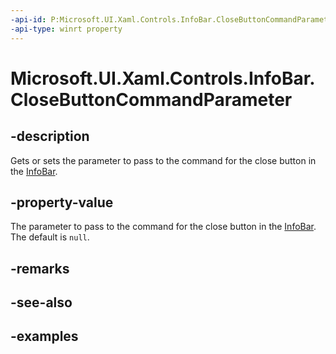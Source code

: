 ```yaml
---
-api-id: P:Microsoft.UI.Xaml.Controls.InfoBar.CloseButtonCommandParameter
-api-type: winrt property
---
```


# Microsoft.UI.Xaml.Controls.InfoBar.CloseButtonCommandParameter

<!--
public object CloseButtonCommandParameter { get; set; }
-->


## -description

Gets or sets the parameter to pass to the command for the close button in the [InfoBar](infobar.md).

## -property-value

The parameter to pass to the command for the close button in the [InfoBar](infobar.md). The default is `null`.

## -remarks

## -see-also

## -examples


